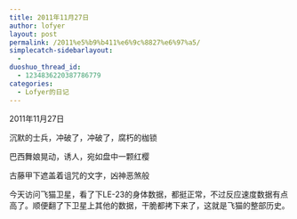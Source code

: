 ```yaml
---
title: 2011年11月27日
author: lofyer
layout: post
permalink: /2011%e5%b9%b411%e6%9c%8827%e6%97%a5/
simplecatch-sidebarlayout:
  - 
duoshuo_thread_id:
  - 1234836220387786779
categories:
  - Lofyer的日记
---
```

2011年11月27日

沉默的士兵，冲破了，冲破了，腐朽的枷锁

巴西舞娘晃动，诱人，宛如盘中一颗红樱

古藤甲下遮盖着诅咒的文字，凶神恶煞般

今天访问飞猫卫星，看了下LE-23的身体数据，都挺正常，不过反应速度数据有点高了。顺便翻了下卫星上其他的数据，干脆都拷下来了，这就是飞猫的整部历史。